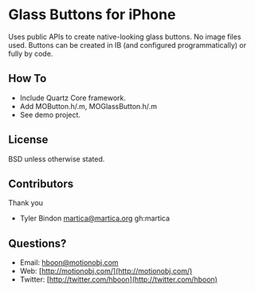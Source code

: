 Glass Buttons for iPhone
====

Uses public APIs to create native-looking glass buttons. No image files used. Buttons can be created in IB (and configured programmatically) or fully by code.

How To
---
* Include Quartz Core framework.
* Add MOButton.h/.m, MOGlassButton.h/.m
* See demo project.

License
---
BSD unless otherwise stated.

Contributors
---
Thank you

* Tyler Bindon <martica@martica.org> gh:martica

Questions?
---
* Email: [hboon@motionobj.com](mailto:hboon@motionobj.com)
* Web: [http://motionobj.com/](http://motionobj.com/)
* Twitter: [http://twitter.com/hboon](http://twitter.com/hboon)
